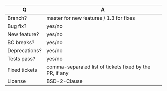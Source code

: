 | Q             | A
| ------------- | ---
| Branch?       | master for new features / 1.3 for fixes
| Bug fix?      | yes/no
| New feature?  | yes/no
| BC breaks?    | yes/no
| Deprecations? | yes/no
| Tests pass?   | yes/no
| Fixed tickets | comma-separated list of tickets fixed by the PR, if any
| License       | BSD-2-Clause
